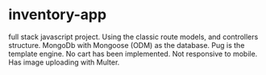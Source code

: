# inventory-app
full stack javascript project. Using the classic route models, and controllers  structure. MongoDb with Mongoose (ODM)  as the database. Pug is the template engine. No cart has been implemented. Not responsive to mobile. Has image uploading with Multer.


